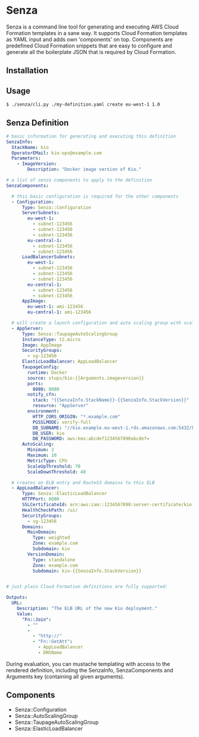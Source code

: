 # Senza

Senza is a command line tool for generating and executing AWS Cloud Formation templates in a sane way. It supports
Cloud Formation templates as YAML input and adds own 'components' on top. Components are predefined Cloud Formation
snippets that are easy to configure and generate all the boilerplate JSON that is required by Cloud Formation.

## Installation


## Usage

    $ ./senza/cli.py ./my-definition.yaml create eu-west-1 1.0

## Senza Definition

```yaml
# basic information for generating and executing this definition
SenzaInfo:
  StackName: kio
  OperatorEMail: kio-ops@example.com
  Parameters:
    - ImageVersion:
        Description: "Docker image version of Kio."

# a list of senza components to apply to the definition
SenzaComponents:

  # this basic configuration is required for the other components
  - Configuration:
      Type: Senza::Configuration
      ServerSubnets:
        eu-west-1:
          - subnet-123456
          - subnet-123456
          - subnet-123456
        eu-central-1:
          - subnet-123456
          - subnet-123456
      LoadBalancerSubnets:
        eu-west-1:
          - subnet-123456
          - subnet-123456
          - subnet-123456
        eu-central-1:
          - subnet-123456
          - subnet-123456
      AppImage:
        eu-west-1: ami-123456
        eu-central-1: ami-123456

  # will create a launch configuration and auto scaling group with scaling triggers
  - AppServer:
      Type: Senza::TaupageAutoScalingGroup
      InstanceType: t2.micro
      Image: AppImage
      SecurityGroups:
        - sg-123456
      ElasticLoadBalancer: AppLoadBalancer
      TaupageConfig:
        runtime: Docker
        source: stups/kio:{{Arguments.imageversion}}
        ports:
          8080: 8080
        notify_cfn:
          stack: "{{SenzaInfo.StackName}}-{{SenzaInfo.StackVersion}}"
          resource: "AppServer"
        environment:
          HTTP_CORS_ORIGIN: "*.example.com"
          PGSSLMODE: verify-full
          DB_SUBNAME: "//kio.example.eu-west-1.rds.amazonaws.com:5432/kio?ssl=true"
          DB_USER: kio
          DB_PASSWORD: aws:kms:abcdef1234567890abcdef=
      AutoScaling:
        Minimum: 2
        Maximum: 10
        MetricType: CPU
        ScaleUpThreshold: 70
        ScaleDownThreshold: 40

  # creates an ELB entry and Route53 domains to this ELB
  - AppLoadBalancer:
      Type: Senza::ElasticLoadBalancer
      HTTPPort: 8080
      SSLCertificateId: arn:aws:iam::1234567890:server-certificate/kio-example-com
      HealthCheckPath: /ui/
      SecurityGroups:
        - sg-123456
      Domains:
        MainDomain:
          Type: weighted
          Zone: example.com
          Subdomain: kio
        VersionDomain:
          Type: standalone
          Zone: example.com
          Subdomain: kio-{{SenzaInfo.StackVersion}}


# just plain Cloud Formation definitions are fully supported:

Outputs:
  URL:
    Description: "The ELB URL of the new Kio deployment."
    Value:
      "Fn::Join":
        - ""
        -
          - "http://"
          - "Fn::GetAtt":
            - AppLoadBalancer
            - DNSName
```

During evaluation, you can mustache templating with access to the rendered definition, including the SenzaInfo,
SenzaComponents and Arguments key (containing all given arguments).

## Components

* Senza::Configuration
* Senza::AutoScalingGroup
* Senza::TaupageAutoScalingGroup
* Senza::ElasticLoadBalancer
